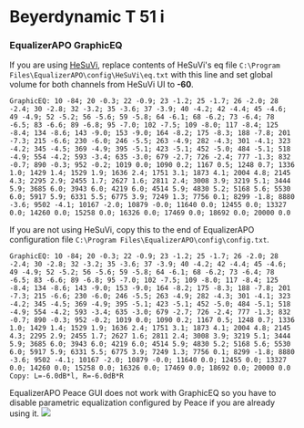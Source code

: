 # Beyerdynamic T 51 i
### EqualizerAPO GraphicEQ
If you are using [HeSuVi](https://sourceforge.net/projects/hesuvi/), replace contents of HeSuVi's eq file `C:\Program Files\EqualizerAPO\config\HeSuVi\eq.txt` with this line and set global volume for both channels from HeSuVi UI to **-60**.
```
GraphicEQ: 10 -84; 20 -0.3; 22 -0.9; 23 -1.2; 25 -1.7; 26 -2.0; 28 -2.4; 30 -2.8; 32 -3.2; 35 -3.6; 37 -3.9; 40 -4.2; 42 -4.4; 45 -4.6; 49 -4.9; 52 -5.2; 56 -5.6; 59 -5.8; 64 -6.1; 68 -6.2; 73 -6.4; 78 -6.5; 83 -6.6; 89 -6.8; 95 -7.0; 102 -7.5; 109 -8.0; 117 -8.4; 125 -8.4; 134 -8.6; 143 -9.0; 153 -9.0; 164 -8.2; 175 -8.3; 188 -7.8; 201 -7.3; 215 -6.6; 230 -6.0; 246 -5.5; 263 -4.9; 282 -4.3; 301 -4.1; 323 -4.2; 345 -4.5; 369 -4.9; 395 -5.1; 423 -5.1; 452 -5.0; 484 -5.1; 518 -4.9; 554 -4.2; 593 -3.4; 635 -3.0; 679 -2.7; 726 -2.4; 777 -1.3; 832 -0.7; 890 -0.3; 952 -0.2; 1019 0.0; 1090 0.2; 1167 0.5; 1248 0.7; 1336 1.0; 1429 1.4; 1529 1.9; 1636 2.4; 1751 3.1; 1873 4.1; 2004 4.8; 2145 4.3; 2295 2.9; 2455 1.7; 2627 1.6; 2811 2.4; 3008 3.9; 3219 5.1; 3444 5.9; 3685 6.0; 3943 6.0; 4219 6.0; 4514 5.9; 4830 5.2; 5168 5.6; 5530 6.0; 5917 5.9; 6331 5.5; 6775 3.9; 7249 1.3; 7756 0.1; 8299 -1.8; 8880 -3.6; 9502 -4.1; 10167 -2.0; 10879 -0.0; 11640 0.0; 12455 0.0; 13327 0.0; 14260 0.0; 15258 0.0; 16326 0.0; 17469 0.0; 18692 0.0; 20000 0.0
```
If you are not using HeSuVi, copy this to the end of EqualizerAPO configuration file `C:\Program Files\EqualizerAPO\config\config.txt`.
```
GraphicEQ: 10 -84; 20 -0.3; 22 -0.9; 23 -1.2; 25 -1.7; 26 -2.0; 28 -2.4; 30 -2.8; 32 -3.2; 35 -3.6; 37 -3.9; 40 -4.2; 42 -4.4; 45 -4.6; 49 -4.9; 52 -5.2; 56 -5.6; 59 -5.8; 64 -6.1; 68 -6.2; 73 -6.4; 78 -6.5; 83 -6.6; 89 -6.8; 95 -7.0; 102 -7.5; 109 -8.0; 117 -8.4; 125 -8.4; 134 -8.6; 143 -9.0; 153 -9.0; 164 -8.2; 175 -8.3; 188 -7.8; 201 -7.3; 215 -6.6; 230 -6.0; 246 -5.5; 263 -4.9; 282 -4.3; 301 -4.1; 323 -4.2; 345 -4.5; 369 -4.9; 395 -5.1; 423 -5.1; 452 -5.0; 484 -5.1; 518 -4.9; 554 -4.2; 593 -3.4; 635 -3.0; 679 -2.7; 726 -2.4; 777 -1.3; 832 -0.7; 890 -0.3; 952 -0.2; 1019 0.0; 1090 0.2; 1167 0.5; 1248 0.7; 1336 1.0; 1429 1.4; 1529 1.9; 1636 2.4; 1751 3.1; 1873 4.1; 2004 4.8; 2145 4.3; 2295 2.9; 2455 1.7; 2627 1.6; 2811 2.4; 3008 3.9; 3219 5.1; 3444 5.9; 3685 6.0; 3943 6.0; 4219 6.0; 4514 5.9; 4830 5.2; 5168 5.6; 5530 6.0; 5917 5.9; 6331 5.5; 6775 3.9; 7249 1.3; 7756 0.1; 8299 -1.8; 8880 -3.6; 9502 -4.1; 10167 -2.0; 10879 -0.0; 11640 0.0; 12455 0.0; 13327 0.0; 14260 0.0; 15258 0.0; 16326 0.0; 17469 0.0; 18692 0.0; 20000 0.0
Copy: L=-6.0dB*l, R=-6.0dB*R
```
EqualizerAPO Peace GUI does not work with GraphicEQ so you have to disable parametric equalization configured by Peace if you are already using it.
![](https://raw.githubusercontent.com/jaakkopasanen/AutoEq/master/results/Innerfidelity%202017/innerfidelity/onear/Beyerdynamic%20T%2051%20i/Beyerdynamic%20T%2051%20i.png)
